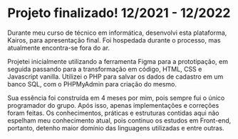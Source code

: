 # Projeto finalizado! 12/2021 - 12/2022

Durante meu curso de técnico em informática, desenvolvi esta plataforma, Kairos, para apresentação final.
Foi hospedada durante o processo, mas atualmente encontra-se fora do ar.

Projetei inicialmente utilizando a ferramenta Figma para a prototipação, em seguida passando para a transformação em código, HTML, CSS e Javascript vanilla.
Utilizei o PHP para salvar os dados de cadastro em um banco SQL, com o PHPMyAdmin para criação do mesmo.

Sua essência foi construída em 4 meses por mim, pois sempre fui o único programador do grupo. Após isso, apenas implementações e correções foram feitas.
Os conhecimentos, práticas e estruturas contidas aqui não espelham meu conhecimento atual, pois continuo os estudos em Front-end, portanto, detenho maior domínio das linguagens utilizadas e entre outras.
